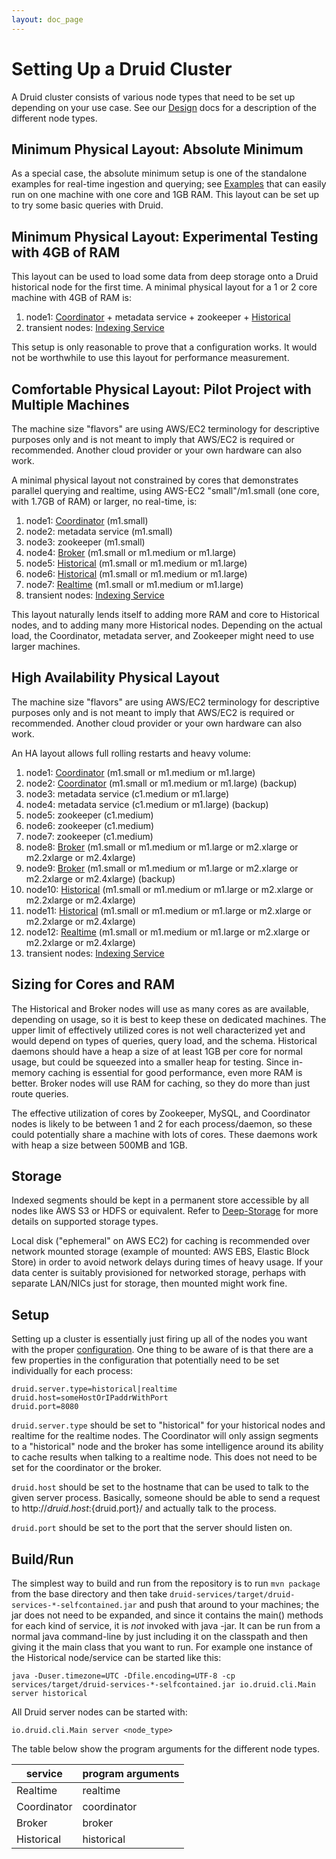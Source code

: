 ```yaml
---
layout: doc_page
---
```


# Setting Up a Druid Cluster

A Druid cluster consists of various node types that need to be set up depending on your use case. See our [Design](../design/design.html) docs for a description of the different node types.

Minimum Physical Layout: Absolute Minimum
-----------------------------------------

As a special case, the absolute minimum setup is one of the standalone examples for real-time ingestion and querying; see [Examples](../tutorials/examples.html) that can easily run on one machine with one core and 1GB RAM. This layout can be set up to try some basic queries with Druid.

Minimum Physical Layout: Experimental Testing with 4GB of RAM
-------------------------------------------------------------

This layout can be used to load some data from deep storage onto a Druid historical node for the first time. A minimal physical layout for a 1 or 2 core machine with 4GB of RAM is:

1. node1: [Coordinator](../design/coordinator.html) + metadata service + zookeeper + [Historical](../design/historical.html)
2. transient nodes: [Indexing Service](../design/indexing-service.html)

This setup is only reasonable to prove that a configuration works. It would not be worthwhile to use this layout for performance measurement.

Comfortable Physical Layout: Pilot Project with Multiple Machines
-----------------------------------------------------------------

The machine size "flavors" are using AWS/EC2 terminology for descriptive purposes only and is not meant to imply that AWS/EC2 is required or recommended. Another cloud provider or your own hardware can also work.

A minimal physical layout not constrained by cores that demonstrates parallel querying and realtime, using AWS-EC2 "small"/m1.small (one core, with 1.7GB of RAM) or larger, no real-time, is:

1. node1: [Coordinator](../design/coordinator.html) (m1.small)
2. node2: metadata service (m1.small)
3. node3: zookeeper (m1.small)
4. node4: [Broker](../design/broker.html) (m1.small or m1.medium or m1.large)
5. node5: [Historical](../design/historical.html) (m1.small or m1.medium or m1.large)
6. node6: [Historical](../design/historical.html) (m1.small or m1.medium or m1.large)
7. node7: [Realtime](../design/realtime.html) (m1.small or m1.medium or m1.large)
8. transient nodes: [Indexing Service](../design/indexing-service.html)

This layout naturally lends itself to adding more RAM and core to Historical nodes, and to adding many more Historical nodes. Depending on the actual load, the Coordinator, metadata server, and Zookeeper might need to use larger machines.

High Availability Physical Layout
---------------------------------

The machine size "flavors" are using AWS/EC2 terminology for descriptive purposes only and is not meant to imply that AWS/EC2 is required or recommended. Another cloud provider or your own hardware can also work.

An HA layout allows full rolling restarts and heavy volume:

1. node1: [Coordinator](../design/coordinator.html) (m1.small or m1.medium or m1.large)
2. node2: [Coordinator](../design/coordinator.html) (m1.small or m1.medium or m1.large) (backup)
3. node3: metadata service (c1.medium or m1.large)
4. node4: metadata service (c1.medium or m1.large) (backup)
5. node5: zookeeper (c1.medium)
6. node6: zookeeper (c1.medium)
7. node7: zookeeper (c1.medium)
8. node8: [Broker](../design/broker.html) (m1.small or m1.medium or m1.large or m2.xlarge or m2.2xlarge or m2.4xlarge)
9. node9: [Broker](../design/broker.html) (m1.small or m1.medium or m1.large or m2.xlarge or m2.2xlarge or m2.4xlarge) (backup)
10. node10: [Historical](../design/historical.html) (m1.small or m1.medium or m1.large or m2.xlarge or m2.2xlarge or m2.4xlarge)
11. node11: [Historical](../design/historical.html) (m1.small or m1.medium or m1.large or m2.xlarge or m2.2xlarge or m2.4xlarge)
12. node12: [Realtime](../design/realtime.html) (m1.small or m1.medium or m1.large or m2.xlarge or m2.2xlarge or m2.4xlarge)
13. transient nodes: [Indexing Service](../design/indexing-service.html)

Sizing for Cores and RAM
------------------------

The Historical and Broker nodes will use as many cores as are available, depending on usage, so it is best to keep these on dedicated machines. The upper limit of effectively utilized cores is not well characterized yet and would depend on types of queries, query load, and the schema. Historical daemons should have a heap a size of at least 1GB per core for normal usage, but could be squeezed into a smaller heap for testing. Since in-memory caching is essential for good performance, even more RAM is better. Broker nodes will use RAM for caching, so they do more than just route queries.

The effective utilization of cores by Zookeeper, MySQL, and Coordinator nodes is likely to be between 1 and 2 for each process/daemon, so these could potentially share a machine with lots of cores. These daemons work with heap a size between 500MB and 1GB.

Storage
-------

Indexed segments should be kept in a permanent store accessible by all nodes like AWS S3 or HDFS or equivalent. Refer to [Deep-Storage](../dependencies/deep-storage.html) for more details on supported storage types.

Local disk ("ephemeral" on AWS EC2) for caching is recommended over network mounted storage (example of mounted: AWS EBS, Elastic Block Store) in order to avoid network delays during times of heavy usage. If your data center is suitably provisioned for networked storage, perhaps with separate LAN/NICs just for storage, then mounted might work fine.

Setup
-----

Setting up a cluster is essentially just firing up all of the nodes you want with the proper [configuration](../configuration/configuration.html). One thing to be aware of is that there are a few properties in the configuration that potentially need to be set individually for each process:

```
druid.server.type=historical|realtime
druid.host=someHostOrIPaddrWithPort
druid.port=8080
```

`druid.server.type` should be set to "historical" for your historical nodes and realtime for the realtime nodes. The Coordinator will only assign segments to a "historical" node and the broker has some intelligence around its ability to cache results when talking to a realtime node. This does not need to be set for the coordinator or the broker.

`druid.host` should be set to the hostname that can be used to talk to the given server process. Basically, someone should be able to send a request to http://${druid.host}:${druid.port}/ and actually talk to the process.

`druid.port` should be set to the port that the server should listen on.

Build/Run
---------

The simplest way to build and run from the repository is to run `mvn package` from the base directory and then take `druid-services/target/druid-services-*-selfcontained.jar` and push that around to your machines; the jar does not need to be expanded, and since it contains the main() methods for each kind of service, it is *not* invoked with java -jar. It can be run from a normal java command-line by just including it on the classpath and then giving it the main class that you want to run. For example one instance of the Historical node/service can be started like this:

```
java -Duser.timezone=UTC -Dfile.encoding=UTF-8 -cp services/target/druid-services-*-selfcontained.jar io.druid.cli.Main server historical
```

All Druid server nodes can be started with:

```
io.druid.cli.Main server <node_type>
```

The table below show the program arguments for the different node types.

|service|program arguments|
|-------|----------------|
|Realtime|realtime|
|Coordinator|coordinator|
|Broker|broker|
|Historical|historical|
